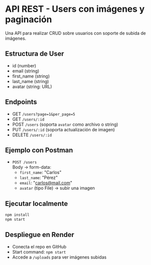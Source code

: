 # API REST - Users con imágenes y paginación

Una API para realizar CRUD sobre usuarios con soporte de subida de imágenes.

## Estructura de User

- id (number)
- email (string)
- first_name (string)
- last_name (string)
- avatar (string: URL)

## Endpoints

- GET `/users?page=1&per_page=5`
- GET `/users/:id`
- POST `/users` (soporta `avatar` como archivo o string)
- PUT `/users/:id` (soporta actualización de imagen)
- DELETE `/users/:id`

## Ejemplo con Postman

- `POST /users`  
  Body → form-data:
  - `first_name`: "Carlos"
  - `last_name`: "Pérez"
  - `email`: "carlos@mail.com"
  - `avatar` (tipo File) → subir una imagen

## Ejecutar localmente

```bash
npm install
npm start
```

## Despliegue en Render

- Conecta el repo en GitHub
- Start command: `npm start`
- Accede a `/uploads` para ver imágenes subidas
